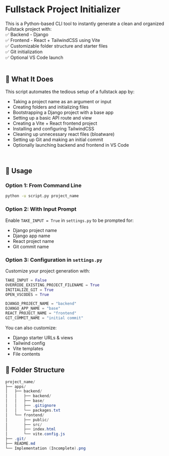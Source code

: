 # Fullstack Project Initializer

This is a Python-based CLI tool to instantly generate a clean and organized Fullstack project with:<br>
✅ Backend - Django<br>
✅ Frontend - React + TailwindCSS using Vite<br>
✅ Customizable folder structure and starter files<br>
✅ Git initialization<br>
✅ Optional VS Code launch<br>
<br>

## 🧠 What It Does

This script automates the tedious setup of a fullstack app by:<br>
- Taking a project name as an argument or input<br>
- Creating folders and initializing files<br>
- Bootstrapping a Django project with a base app<br>
- Setting up a basic API route and view<br>
- Creating a Vite + React frontend project<br>
- Installing and configuring TailwindCSS<br>
- Cleaning up unnecessary react files (bloatware)<br>
- Setting up Git and making an initial commit<br>
- Optionally launching backend and frontend in VS Code<br>
<br>

## 🚀 Usage

### Option 1: From Command Line
```bash
python -u script.py project_name
```

### Option 2: With Input Prompt
Enable `TAKE_INPUT = True` in `settings.py` to be prompted for:
- Django project name
- Django app name
- React project name
- Git commit name

### Option 3: Configuration in `settings.py`
Customize your project generation with:
```python
TAKE_INPUT = False
OVERRIDE_EXISTING_PROJECT_FILENAME = True
INITIALIZE_GIT = True
OPEN_VSCODES = True

DJANGO_PROJECT_NAME = "backend"
DJANGO_APP_NAME = "base"
REACT_PROJECT_NAME = "frontend"
GIT_COMMIT_NAME = "initial commit"
```
You can also customize:
- Django starter URLs & views
- Tailwind config
- Vite templates
- File contents

## 📁 Folder Structure

```powershell
project_name/
├── apps/
│   ├── backend/
│   │   ├── backend/
│   │   ├── base/
│   │   ├── .gitignore
│   │   └── packages.txt
│   └── frontend/
│       ├── public/
│       ├── src/
│       ├── index.html
│       └── vite.config.js
├── .git/
├── README.md
└── Implementation (Incomplete).png
```


